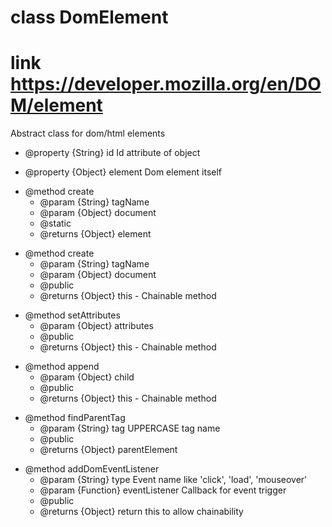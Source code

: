 # class DomElement

# link https://developer.mozilla.org/en/DOM/element


<p>Abstract class for dom/html elements </p>

<ul>
<li>@property {String} id Id attribute of object</li>
</ul>

<ul>
<li>@property {Object} element Dom element itself</li>
</ul>

<ul>
<li>@method create
<ul><li>@param {String} tagName</li>
<li>@param {Object} document</li>
<li>@static</li>
<li>@returns {Object} element</li></ul></li>
</ul>

<ul>
<li>@method create
<ul><li>@param {String} tagName</li>
<li>@param {Object} document</li>
<li>@public</li>
<li>@returns {Object} this - Chainable method</li></ul></li>
</ul>

<ul>
<li>@method setAttributes
<ul><li>@param {Object} attributes</li>
<li>@public</li>
<li>@returns {Object} this - Chainable method</li></ul></li>
</ul>

<ul>
<li>@method append
<ul><li>@param {Object} child</li>
<li>@public</li>
<li>@returns {Object} this - Chainable method</li></ul></li>
</ul>

<ul>
<li>@method findParentTag
<ul><li>@param {String} tag UPPERCASE tag name</li>
<li>@public</li>
<li>@returns {Object} parentElement</li></ul></li>
</ul>

<ul>
<li>@method addDomEventListener
<ul><li>@param {String} type Event name like 'click', 'load', 'mouseover'</li>
<li>@param {Function} eventListener Callback for event trigger</li>
<li>@public</li>
<li>@returns {Object} return this to allow chainability</li></ul></li>
</ul>
